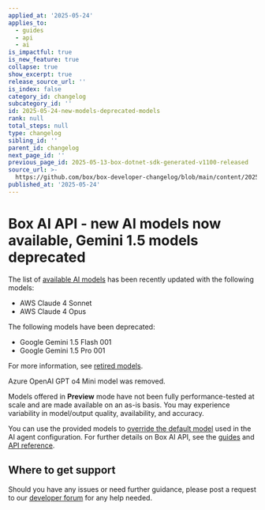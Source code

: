 ```yaml
---
applied_at: '2025-05-24'
applies_to:
  - guides
  - api
  - ai
is_impactful: true
is_new_feature: true
collapse: true
show_excerpt: true
release_source_url: ''
is_index: false
category_id: changelog
subcategory_id: ''
id: 2025-05-24-new-models-deprecated-models
rank: null
total_steps: null
type: changelog
sibling_id: ''
parent_id: changelog
next_page_id: ''
previous_page_id: 2025-05-13-box-dotnet-sdk-generated-v1100-released
source_url: >-
  https://github.com/box/box-developer-changelog/blob/main/content/2025/05-24-new-models-deprecated-models.md
published_at: '2025-05-24'
---
```

# Box AI API - new AI models now available, Gemini 1.5 models deprecated

The list of [available AI models][1] has been recently updated with the following models:

* AWS Claude 4 Sonnet
* AWS Claude 4 Opus

The following models have been deprecated:

* Google Gemini 1.5 Flash 001
* Google Gemini 1.5 Pro 001

For more information, see [retired models][deprecated].

Azure OpenAI GPT o4 Mini model was removed.

Models offered in **Preview** mode have not been fully performance-tested at scale and are made available on an as-is basis. You may experience variability in model/output quality, availability, and accuracy.

You can use the provided models to [override the default model][2] used in the AI agent configuration.
For further details on Box AI API, see the [guides][3] and [API reference][4].

<!-- more -->


## Where to get support

Should you have any issues or need further guidance, please post a request to our [developer forum][5] for any help needed.

[1]: https://developer.box.com/guides/box-ai/supported-models/
[2]: https://box-ai/ai-agents/ai-agent-overrides
[3]: https://developer.box.com/guides/box-ai
[4]: https://developer.box.com/reference/post-ai-ask/
[5]: https://forum.box.com/
[deprecated]: https://cloud.google.com/vertex-ai/generative-ai/docs/learn/model-versions#expandable-1